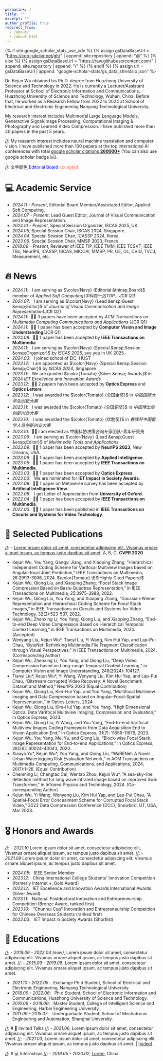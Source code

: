 ```yaml
---
permalink: /
title: ""
excerpt: ""
author_profile: true
redirect_from: 
  - /about/
  - /about.html
---
```


{% if site.google_scholar_stats_use_cdn %}
{% assign gsDataBaseUrl = "https://cdn.jsdelivr.net/gh/" | append: site.repository | append: "@" %}
{% else %}
{% assign gsDataBaseUrl = "https://raw.githubusercontent.com/" | append: site.repository | append: "/" %}
{% endif %}
{% assign url = gsDataBaseUrl | append: "google-scholar-stats/gs_data_shieldsio.json" %}

<span class='anchor' id='about-me'></span>

Dr. Kejun Wu obtained his Ph.D. degree from Huazhong University of Science and Technology in 2022. He is currently a Lecturer/Assistant Professor at School of Electronic Information and Communications, Huazhong University of Science and Technology, Wuhan, China. Before that, he worked as a Research Fellow from 2022 to 2024 at School of Electrical and Electronic Engineering Nanyang Technological University. 

My research interest includes Multimodal Large Language Models, Generactive Signal/Image Processing, Computational Imaging & Photography and Learned Video Compression. I have published more than 40 papers in the past 5 years. 

<!-- 
Dr. Kejun Wu is a Lecturer at the School of Electronic Information and Communications, Huazhong University of Science and Technology, Wuhan, China. He was a visiting Phd student at Nanyang Technological University (Supervised by Prof. Chau Lap-Pui), Singapore from 2021 to 2022. He obtained his Ph.D. degree from Huazhong University of Science and Technology in 2022. From 2022 to 2024, Dr. Wu worked as a Research Fellow at the School of Electrical and Electronic Engineering, Nanyang Technological University (work with Prof. Yap Kim-Hui and Chau Lap-Pui). His research interests include Generative Artificial Intelligence, Computational Photography, and Vision Large Language Models, etc. He has published over 40 papers at top venues including IEEE TMM, TCSVT, TOMM, OE, NeurIPS, ICASSP, ICME, etc. His research achievements have significant academic impact and rewarded national and international honorary awards, including the National Postdoctoral Innovation and Entrepreneurship Competition (ranked first), “Chunhui Cup” Innovation and Entrepreneurship Competition for Chinese Overseas Students (ranked first), China International College Students’ Innovation Competition and other awards. He has taught the undergraduate students of Oxford University computational photography internship course in 2022 and received Letter of Appreciation from Oxford University; He was granted the Silver Award in the IET Excellence and Innovation Awards and IET Impact in Society Awards Shortlist by IET (Institute of Engineering and Technology); He has served as Young Researcher of the Decision-making Consulting Expert Team of the China Association for Science and Technology. He has served as Session Chairs/Organizers in international conferences IEEE ICASSP 2024, IEEE ISCAS 2024, IEEE MMSP 2023, Associate Editor in MTAP journal, and Lead Guest Editor in JVCI (Journal of Visual Communication and Image Representation). He is an IEEE Senior Member.
-->

[//]: My research interest includes neural machine translation and computer vision. I have published more than 100 papers at the top international AI conferences with total <a href='https://scholar.google.com/citations?user=DhtAFkwAAAAJ'>google scholar citations <strong><span id='total_cit'>260000+</span></strong></a> (You can also use google scholar badge <a href='https://scholar.google.com/citations?user=DhtAFkwAAAAJ'><img src="https://img.shields.io/endpoint?url={{ url | url_encode }}&logo=Google%20Scholar&labelColor=f6f6f6&color=9cf&style=flat&label=citations"></a>).

<!-- 段落注释 -->
[//]: 段落注释
<!-- 文字颜色$\color{RoyalBlue} {Editorial Board}$  RoyalBlue, DarkBlue, Navy-->
<!-- 文字颜色<font color=lightgrey>Editorial Board</font> -->
[//]: 文字颜色 <font color=Blue>Editorial Board</font>  <font color=Tomato>accepted</font>


# 💻 Academic Service
- *2024.11 - Present*, Editorial Board Member/Associated Editor, Applied Soft Computing.
- *2024.07 - Present*, Lead Guest Editor, Journal of Visual Communication and Image Representation.
- *2024.10 - Present*, Special Session Organizer, ISCAS 2025, UK.
- *2024.05*, Special Session Chair, ISCAS 2024, Singapore.
- *2024.04*, Special Session Chair, ICASSP 2024, Korea.
- *2023.09*, Special Session Chair, MMSP 2023, France.
- *2018.09 - Present*, Reviewer of IEEE TIP, IEEE TMM, IEEE TCSVT, IEEE TBc, NeurIPS, ICASSP, ISCAS, MICCAI, MMSP, PR, OE, OL, CVIU, TVCJ, Measurement, etc.

# 🔥 News 
- *2024.11*: &nbsp; I am serving as $\color{Navy} {Editorial &thinsp;Board}$ member of *Applied Soft Computing(中科院一区TOP，JCR Q1)* 
- *2024.07*: &nbsp; I am serving as $\color{Navy} {Lead &ensp;Guest &ensp;Editor}$ of *Journal of Visual Communication and Image Representation*(JCR Q2)
- *2024.11*: &nbsp;🎉🎉 3 papers have been accepted by *ACM Transactions on Multimedia Computing Communications and Applications* (JCR Q1)
- *2024.11*: &nbsp;🎉🎉 1 paper has been accepted by **Computer Vision and Image Understanding**(JCR Q1)
- *2024.08*: &nbsp;🎉🎉 1 paper has been accepted by **IEEE Transactions on Multimedia**
- *2024.11*: &nbsp; I am serving as $\color{Navy} {Special &ensp;Session &ensp;Organizer}$ by *ISCAS 2025*, see you in UK 2025.
- *2024.03*: &nbsp; I joined school of EIC, HUST
- *2023.12*: &nbsp; I am appointed as $\color{Navy} {Special &ensp;Session &ensp;Chair}$ by *ISCAS 2024*, Singapore
- *2023.11*: &nbsp; We are granted $\color{Tomato} {Silver &ensp; Awards}$ in 2024 *IET Excellence and Innovation Awards*
- *2023.12*: &nbsp;🎉🎉 2 papers have been accepted by **Optics Express** and **Optics Letters**.
- *2023.12*: &nbsp; I was awarded the $\color{Tomato} {全国金奖}$ in *中国国际大学生创新大赛* 
- *2023.11*: &nbsp; I was awarded the $\color{Tomato} {全国铜奖}$ in *中国博士后创新创业大赛* 
- *2023.10*: &nbsp; I was awarded the $\color{Tomato} {优胜奖}$ in *春晖杯中国留学人员创新创业大赛* 
- *2023.10*: &nbsp;🎉🎉 I am elected as 中国科协决策咨询专家团队-青年研究员
- *2023.09*: &nbsp; I am serving as $\color{Navy} {Lead &ensp;Guest &ensp;Editor}$ of *Multimedia Tools and Applications*
- *2023.09*: &nbsp;🎉🎉 1 paper has been accepted by **NeurIPS 2023**, New Orleans, USA.
- *2023.09*: &nbsp;🎉🎉 1 paper has been accepted by **Applied Intelligence**. 
- *2023.05*: &nbsp;🎉🎉 1 paper has been accepted by **IEEE Transactions on Multimedia**.   
- *2023.03*: &nbsp;🎉🎉 1 paper has been accepted by **Optics Express**.   
- *2023.03*: &nbsp; We are nominated for **IET Impact in Society Awards**.
- *2022.09*: &nbsp;🎉🎉 1 paper on Metaverse survey has been accepted by **Artificial Intelligence View**.   
- *2022.08*: &nbsp; I get Letter of Appreciation from **University of Oxford**.  
- *2022.04*: &nbsp;🎉🎉 1 paper has been accepted by **IEEE Transactions on Multimedia**.  
- *2022.03*: &nbsp;🎉🎉 1 paper has been published in **IEEE Transactions on Circuits and Systems for Video Technology**.  



# 📝 Selected Publications 

<!-- 
<div class='paper-box'><div class='paper-box-image'><div><div class="badge">CVPR 2016</div><img src='images/500x300.png' alt="sym" width="100%"></div></div>
<div class='paper-box-text' markdown="1">

[Deep Residual Learning for Image Recognition](https://openaccess.thecvf.com/content_cvpr_2016/papers/He_Deep_Residual_Learning_CVPR_2016_paper.pdf)

**Kaiming He**, Xiangyu Zhang, Shaoqing Ren, Jian Sun

[**Project**](https://scholar.google.com/citations?view_op=view_citation&hl=zh-CN&user=DhtAFkwAAAAJ&citation_for_view=DhtAFkwAAAAJ:ALROH1vI_8AC) <strong><span class='show_paper_citations' data='DhtAFkwAAAAJ:ALROH1vI_8AC'></span></strong>
- Lorem ipsum dolor sit amet, consectetur adipiscing elit. Vivamus ornare aliquet ipsum, ac tempus justo dapibus sit amet. 
</div>
</div>
-->

[//]: - [Lorem ipsum dolor sit amet, consectetur adipiscing elit. Vivamus ornare aliquet ipsum, ac tempus justo dapibus sit amet](https://github.com), A, B, C, **CVPR 2020**
  
- Kejun Wu, You Yang, Gangyi Jiang, and Xiaoping Zhang, “Hierarchical Independent Coding Scheme for Varifocal Multiview Images based on Angular-focal Joint Prediction,” IEEE Transactions on Multimedia, 26:2993-3006, 2024. $\color{Tomato} {ESIHighly Cited Papers}$
- Kejun Wu, Qiong Liu, and Xiaoping Zhang, “Focal Stack Image Compression Based on Basis-Quadtree Representation,” in IEEE Transactions on Multimedia, 25:3975-3988, 2022.
- Kejun Wu, Qiong Liu, You Yang, and Xiaoping Zhang, “Gaussian-Wiener Representation and Hierarchical Coding Scheme for Focal Stack Images,” in IEEE Transactions on Circuits and Systems for Video Technology, 32(2):523-537, 2022.
- Kejun Wu, Zhenxing Li, You Yang, Qiong Liu, and Xiaoping Zhang, “End-to-end Deep Video Compression Based on Hierarchical Temporal Context Learning,” in IEEE Transactions on Multimedia, 2024. (Accepted)
- Wenyang Liu, Kejun Wu*, Tianyi Liu, Yi Wang, Kim Hui Yap, and Lap-Pui Chau, “ByteNet: Rethinking Multimedia File Fragment Classification through Visual Perspectives,” in IEEE Transactions on Multimedia, 2024. (Corresponding Author)
- Kejun Wu, Zhenxing Li, You Yang, and Qiong Liu, “Deep Video Compression based on Long-range Temporal Context Learning,” in Computer Vision and Image Understanding, 248(2024): 104127.
- Tianyi Liu*, Kejun Wu*, Yi Wang, Wenyang Liu, Kim Hui Yap, and Lap-Pui Chau, “Bitstream corrupted Video Recovery: A Novel Benchmark Dataset and Method,” NeurIPS 2023 (Equal Contribution)
- Kejun Wu, Qiong Liu, Kim-Hui Yap, and You Yang, “Multifocal Multiview Imaging and Data Compression based on Angular-Focal-Spatial Representation,” in Optics Letters, 2024
- Kejun Wu, Qiong Liu, Kim-Hui Yap, and You Yang, “High Dimensional Optical Data Varifocal Multiview Imaging, Compression and Evaluation,” in Optics Express, 2023.
- Kejun Wu, Qiong Liu, Yi Wang, and You Yang, “End-to-end Varifocal Multiview Images Coding Framework from Data Acquisition End to Vision Application End,” in Optics Express, 31(7): 11659-11679, 2023.
- Kejun Wu, You Yang, Mei Yu, and Qiong Liu, “Block-wise Focal Stack Image Representation for End-to-end Applications,” in Optics Express, 28(26): 40024-40043, 2020.
- Xiaoya Yu*, Kejun Wu*, You Yang, and Qiong Liu, “WaRENet: A Novel Urban Waterlogging Risk Evaluation Network,” in ACM Transactions on Multimedia Computing, Communications, and Applications, 2024, 20(7):1–28. (Equal Contribution)
- Chenming Li, Chengtao Cai, Wentao Zhou, Kejun Wu*, “A sea-sky-line detection method for long wave infrared image based on improved Swin Transformer,” in Infrared Physics and Technology, 2024. (Co-corresponding Author)
- Kejun Wu, Yi Wang, Wenyang Liu, Kim Hui Yap, and Lap-Pui Chau, “A Spatial-Focal Error Concealment Scheme for Corrupted Focal Stack Video,” 2023 Data Compression Conference (DCC), Snowbird, UT, USA, Mar 2023.




# 🎖 Honors and Awards
[//]: - *2021.10* Lorem ipsum dolor sit amet, consectetur adipiscing elit. Vivamus ornare aliquet ipsum, ac tempus justo dapibus sit amet. 
[//]: - *2021.09* Lorem ipsum dolor sit amet, consectetur adipiscing elit. Vivamus ornare aliquet ipsum, ac tempus justo dapibus sit amet.
- *2024.05*: &nbsp; IEEE Senior Member
- *2023.12*: &nbsp; China International College Students' Innovation Competition (formerly Internet +, Gold Award)
- *2023.12*: &nbsp; IET Excellence and Innovation Awards International Awards (Silver Award)
- *2023.11*: &nbsp; National Postdoctoral Innovation and Entrepreneurship Competition (Bronze Award, ranked first)
- *2023.10*: &nbsp; "Chunhui Cup" Innovation and Entrepreneurship Competition for Chinese Overseas Students (ranked first)
- *2023.03*: &nbsp; IET Impact in Society Awards (Shortlist)

# 📖 Educations
[//]: - *2019.06 - 2022.04 (now)*, Lorem ipsum dolor sit amet, consectetur adipiscing elit. Vivamus ornare aliquet ipsum, ac tempus justo dapibus sit amet. 
[//]: - *2015.09 - 2019.06*, Lorem ipsum dolor sit amet, consectetur adipiscing elit. Vivamus ornare aliquet ipsum, ac tempus justo dapibus sit amet. 
- *2021.10 - 2022.05*: &nbsp; Exchange Ph.d Student, School of Electrical and Electronic Engineering, Nanyang Technological University. 
- *2018.09 - 2022.06*: &nbsp; Ph.d Student, School of Electronic Information and Communications, Huazhong University of Science and Technology.
- *2016.09 - 2018.06*: &nbsp; Master Student, College of Intelligent Science and Engineering, Harbin Engineering University.
- *2011.09 - 2015.07*: &nbsp; Undergraduate Student, School of Mechatronic Engineering and Automation, Shanghai University.


[//]: # 💬 Invited Talks
[//]: - *2021.06*, Lorem ipsum dolor sit amet, consectetur adipiscing elit. Vivamus ornare aliquet ipsum, ac tempus justo dapibus sit amet. 
[//]: - *2021.03*, Lorem ipsum dolor sit amet, consectetur adipiscing elit. Vivamus ornare aliquet ipsum, ac tempus justo dapibus sit amet.  \| [\[video\]](https://github.com/)

[//]: # 💻 Internships
[//]: - *2019.05 - 2020.02*, [Lorem](https://github.com/), China.

